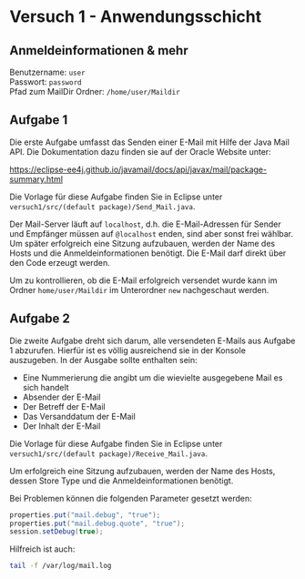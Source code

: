 # Versuch 1 - Anwendungsschicht

## Anmeldeinformationen & mehr

Benutzername: `user`<br>
Passwort: `password`<br>
Pfad zum MailDir Ordner: `/home/user/Maildir`

## Aufgabe 1

Die erste Aufgabe umfasst das Senden einer E-Mail mit Hilfe der Java Mail API. Die Dokumentation dazu finden sie auf der Oracle Website unter:

https://eclipse-ee4j.github.io/javamail/docs/api/javax/mail/package-summary.html

Die Vorlage für diese Aufgabe finden Sie in Eclipse unter `versuch1/src/(default package)/Send_Mail.java`.

Der Mail-Server läuft auf `localhost`, d.h. die E-Mail-Adressen für Sender und Empfänger müssen auf `@localhost` enden, sind aber sonst frei wählbar. Um später erfolgreich eine Sitzung aufzubauen, werden der Name des Hosts und die Anmeldeinformationen benötigt. Die E-Mail darf direkt über den Code erzeugt werden.

Um zu kontrollieren, ob die E-Mail erfolgreich versendet wurde kann im Ordner `home/user/Maildir` im Unterordner `new` nachgeschaut werden. 

## Aufgabe 2

Die zweite Aufgabe dreht sich darum, alle versendeten E-Mails aus Aufgabe 1 abzurufen.  Hierfür ist es völlig ausreichend sie in der Konsole auszugeben. In der Ausgabe sollte enthalten sein:

* Eine Nummerierung die angibt um die wievielte ausgegebene Mail es sich handelt
* Absender der E-Mail
* Der Betreff der E-Mail
* Das Versanddatum der E-Mail
* Der Inhalt der E-Mail

Die Vorlage für diese Aufgabe finden Sie in Eclipse unter `versuch1/src/(default package)/Receive_Mail.java`.

Um erfolgreich eine Sitzung aufzubauen, werden der Name des Hosts, dessen Store Type und die Anmeldeinformationen benötigt. 

Bei Problemen können die folgenden Parameter gesetzt werden:

```java
properties.put("mail.debug", "true");
properties.put("mail.debug.quote", "true");
session.setDebug(true);
```

Hilfreich ist auch:

```bash
tail -f /var/log/mail.log
```